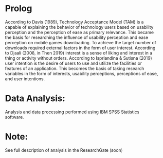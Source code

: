 # Prolog
According to Davis (1989), Technology Acceptance Model (TAM) is a capable of explaining the behavior of technology users based on usability perception and the perception of ease as primary relevance. This became the basis for researching the influence of usability perception and ease perception on mobile games downloading. To achieve the target number of downloads required external factors in the form of user interest. According to Djaali (2008, in Then 2019) interest is a sense of liking and interest in a thing or activity without orders. According to Ispriandina & Sutisna (2019) user intention is the desire of users to use and utilize the facilities or features of an application. This becomes the basis of taking research variables in the form of interests, usability perceptions, perceptions of ease, and user intentions.
# Data Analysis:
Analysis and data processing performed using IBM SPSS Statistics software.
# Note:
See full description of analysis in the ResearchGate (soon)
